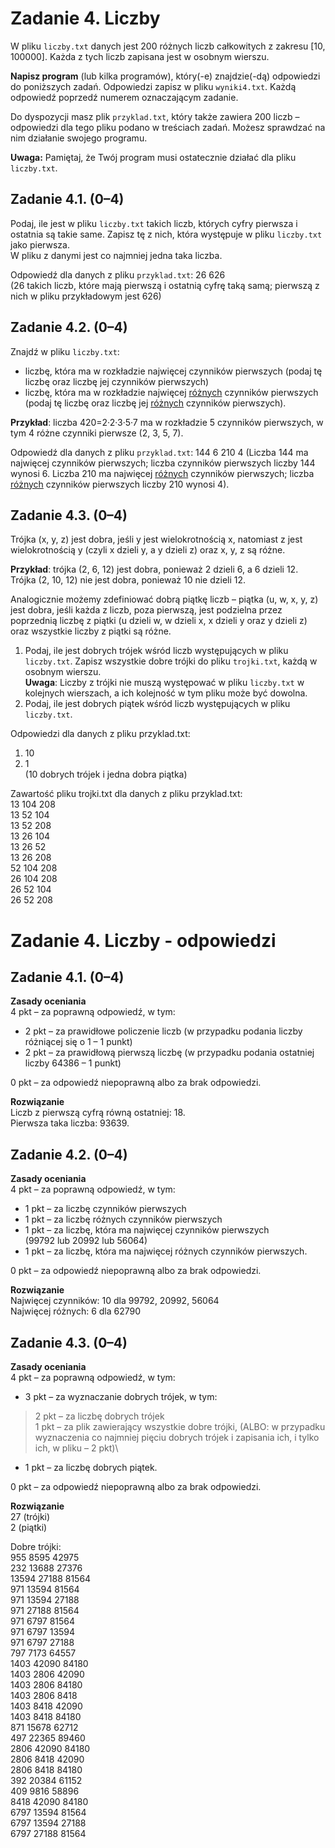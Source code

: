 Zadanie 4. Liczby
=================

W pliku `liczby.txt` danych jest 200 różnych liczb całkowitych z zakresu [10, 100000]. 
Każda z tych liczb zapisana jest w osobnym wierszu.

**Napisz program** (lub kilka programów), który(-e) znajdzie(-dą) odpowiedzi do poniższych zadań. 
Odpowiedzi zapisz w pliku `wyniki4.txt`. Każdą odpowiedź poprzedź numerem oznaczającym zadanie.

Do dyspozycji masz plik `przyklad.txt`, który także zawiera 200 liczb – odpowiedzi dla tego pliku podano w treściach zadań. 
Możesz sprawdzać na nim działanie swojego programu.

**Uwaga:** Pamiętaj, że Twój program musi ostatecznie działać dla pliku `liczby.txt`.

## Zadanie 4.1. (0–4)

Podaj, ile jest w pliku `liczby.txt` takich liczb, których cyfry pierwsza i ostatnia są takie same. 
Zapisz tę z nich, która występuje w pliku `liczby.txt` jako pierwsza.\
W pliku z danymi jest co najmniej jedna taka liczba.

Odpowiedź dla danych z pliku `przyklad.txt`: 26 626\
(26 takich liczb, które mają pierwszą i ostatnią cyfrę taką samą; pierwszą z nich w pliku przykładowym jest 626)

## Zadanie 4.2. (0–4)

Znajdź w pliku `liczby.txt`:

- liczbę, która ma w rozkładzie najwięcej czynników pierwszych (podaj tę liczbę oraz liczbę jej czynników pierwszych)
- liczbę, która ma w rozkładzie najwięcej <u>różnych</u> czynników pierwszych (podaj tę liczbę oraz liczbę jej <u>różnych</u> czynników pierwszych).

**Przykład**: liczba 420=2·2·3·5·7 ma w rozkładzie 5 czynników pierwszych, w tym 4 różne czynniki pierwsze (2, 3, 5, 7).

Odpowiedź dla danych z pliku `przyklad.txt`: 144 6 210 4
(Liczba 144 ma najwięcej czynników pierwszych; liczba czynników pierwszych liczby 144
wynosi 6. Liczba 210 ma najwięcej <u>różnych</u> czynników pierwszych; liczba <u>różnych</u> czynników pierwszych liczby 210 wynosi 4).

## Zadanie 4.3. (0–4)

Trójka (x, y, z) jest dobra, jeśli y jest wielokrotnością x, natomiast z jest wielokrotnością y (czyli x dzieli y, a y dzieli z) oraz x, y, z są różne.

**Przykład**: trójka (2, 6, 12) jest dobra, ponieważ 2 dzieli 6, a 6 dzieli 12. Trójka (2, 10, 12) nie jest dobra, ponieważ 10 nie dzieli 12.

Analogicznie możemy zdefiniować dobrą piątkę liczb – piątka (u, w, x, y, z) jest dobra, jeśli każda z liczb, poza pierwszą, jest podzielna przez poprzednią liczbę z piątki (u dzieli w,
w dzieli x, x dzieli y oraz y dzieli z) oraz wszystkie liczby z piątki są różne.

1. Podaj, ile jest dobrych trójek wśród liczb występujących w pliku `liczby.txt`. 
Zapisz wszystkie dobre trójki do pliku `trojki.txt`, każdą w osobnym wierszu.\
**Uwaga**: Liczby z trójki nie muszą występować w pliku `liczby.txt` w kolejnych wierszach, a ich kolejność w tym pliku może być dowolna.
2. Podaj, ile jest dobrych piątek wśród liczb występujących w pliku `liczby.txt`.

Odpowiedzi dla danych z pliku przyklad.txt: 
1. 10
2. 1\
(10 dobrych trójek i jedna dobra piątka)

Zawartość pliku trojki.txt dla danych z pliku przyklad.txt:\
13 104 208\
13 52 104\
13 52 208\
13 26 104\
13 26 52\
13 26 208\
52 104 208\
26 104 208\
26 52 104\
26 52 208


Zadanie 4. Liczby - odpowiedzi
=================

## Zadanie 4.1. (0–4)
**Zasady oceniania**\
4 pkt – za poprawną odpowiedź, w tym:
- 2 pkt – za prawidłowe policzenie liczb (w przypadku podania liczby różniącej się o 1 – 1 punkt)
- 2 pkt – za prawidłową pierwszą liczbę (w przypadku podania ostatniej liczby 64386 – 1 punkt)

0 pkt – za odpowiedź niepoprawną albo za brak odpowiedzi.

**Rozwiązanie**\
Liczb z pierwszą cyfrą równą ostatniej: 18.\
Pierwsza taka liczba: 93639.

## Zadanie 4.2. (0–4)
**Zasady oceniania**\
4 pkt – za poprawną odpowiedź, w tym:
- 1 pkt – za liczbę czynników pierwszych
- 1 pkt – za liczbę różnych czynników pierwszych
- 1 pkt – za liczbę, która ma najwięcej czynników pierwszych\
(99792 lub 20992 lub 56064)
- 1 pkt – za liczbę, która ma najwięcej różnych czynników pierwszych.

0 pkt – za odpowiedź niepoprawną albo za brak odpowiedzi.

**Rozwiązanie**\
Najwięcej czynników: 10 dla 99792, 20992, 56064\
Najwięcej różnych: 6 dla 62790

## Zadanie 4.3. (0–4)
**Zasady oceniania**\
4 pkt – za poprawną odpowiedź, w tym:
- 3 pkt – za wyznaczanie dobrych trójek, w tym:
> 2 pkt – za liczbę dobrych trójek\
> 1 pkt – za plik zawierający wszystkie dobre trójki,
(ALBO: w przypadku wyznaczenia co najmniej pięciu dobrych trójek i zapisania
ich, i tylko ich, w pliku – 2 pkt)\
- 1 pkt – za liczbę dobrych piątek.

0 pkt – za odpowiedź niepoprawną albo za brak odpowiedzi.

**Rozwiązanie**\
27 (trójki)\
2 (piątki)

Dobre trójki:\
955 8595 42975\
232 13688 27376\
13594 27188 81564\
971 13594 81564\
971 13594 27188\
971 27188 81564\
971 6797 81564\
971 6797 13594\
971 6797 27188\
797 7173 64557\
1403 42090 84180\
1403 2806 42090\
1403 2806 84180\
1403 2806 8418\
1403 8418 42090\
1403 8418 84180\
871 15678 62712\
497 22365 89460\
2806 42090 84180\
2806 8418 42090\
2806 8418 84180\
392 20384 61152\
409 9816 58896\
8418 42090 84180\
6797 13594 81564\
6797 13594 27188\
6797 27188 81564